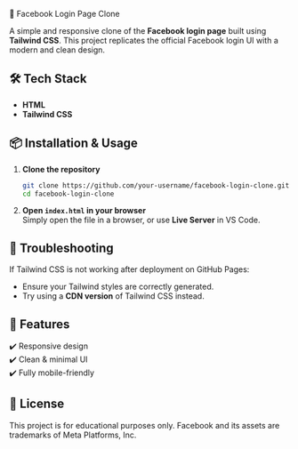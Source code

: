 📌 Facebook Login Page Clone  

A simple and responsive clone of the **Facebook login page** built using **Tailwind CSS**. This project replicates the official Facebook login UI with a modern and clean design.  

## 🛠️ Tech Stack  
- **HTML**  
- **Tailwind CSS**  

## 📦 Installation & Usage  

1. **Clone the repository**  
   ```sh
   git clone https://github.com/your-username/facebook-login-clone.git
   cd facebook-login-clone
   ```

2. **Open `index.html` in your browser**  
   Simply open the file in a browser, or use **Live Server** in VS Code.  

## 🔧 Troubleshooting  
If Tailwind CSS is not working after deployment on GitHub Pages:  
- Ensure your Tailwind styles are correctly generated.  
- Try using a **CDN version** of Tailwind CSS instead.  

## 🎯 Features  
✔️ Responsive design  
✔️ Clean & minimal UI  
✔️ Fully mobile-friendly  

## 📜 License  
This project is for educational purposes only. Facebook and its assets are trademarks of Meta Platforms, Inc.  
